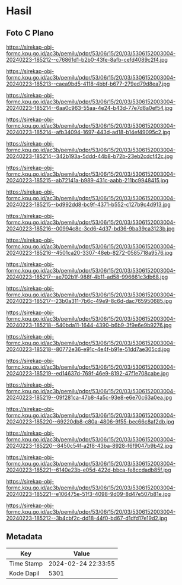 # Hasil

## Foto C Plano

https://sirekap-obj-formc.kpu.go.id/ac3b/pemilu/pdpr/53/06/15/20/03/5306152003004-20240223-185212--c76861d1-b2b0-43fe-8afb-cefd4089c2f4.jpg

https://sirekap-obj-formc.kpu.go.id/ac3b/pemilu/pdpr/53/06/15/20/03/5306152003004-20240223-185213--caea9bd5-4118-4bbf-b677-279ed79d8ea7.jpg

https://sirekap-obj-formc.kpu.go.id/ac3b/pemilu/pdpr/53/06/15/20/03/5306152003004-20240223-185214--6aa0c963-55aa-4e24-b43d-77e7d8a0ef54.jpg

https://sirekap-obj-formc.kpu.go.id/ac3b/pemilu/pdpr/53/06/15/20/03/5306152003004-20240223-185214--afb34094-1697-443d-ad18-b14ef49095c2.jpg

https://sirekap-obj-formc.kpu.go.id/ac3b/pemilu/pdpr/53/06/15/20/03/5306152003004-20240223-185214--342b193a-5ddd-44b8-b72b-23eb2cdcf42c.jpg

https://sirekap-obj-formc.kpu.go.id/ac3b/pemilu/pdpr/53/06/15/20/03/5306152003004-20240223-185215--ab72141a-b989-431c-aabb-211bc9948415.jpg

https://sirekap-obj-formc.kpu.go.id/ac3b/pemilu/pdpr/53/06/15/20/03/5306152003004-20240223-185215--bd992dd8-bc9f-4371-b552-c127b9c4d913.jpg

https://sirekap-obj-formc.kpu.go.id/ac3b/pemilu/pdpr/53/06/15/20/03/5306152003004-20240223-185216--00994c8c-3cd6-4d37-bd36-9ba39ca3123b.jpg

https://sirekap-obj-formc.kpu.go.id/ac3b/pemilu/pdpr/53/06/15/20/03/5306152003004-20240223-185216--4501ca20-3307-48eb-8272-0585718a9576.jpg

https://sirekap-obj-formc.kpu.go.id/ac3b/pemilu/pdpr/53/06/15/20/03/5306152003004-20240223-185217--ae702b1f-988f-4b11-ad58-996661c3db68.jpg

https://sirekap-obj-formc.kpu.go.id/ac3b/pemilu/pdpr/53/06/15/20/03/5306152003004-20240223-185217--23b0a311-7b6c-49e9-8c6d-dac765950685.jpg

https://sirekap-obj-formc.kpu.go.id/ac3b/pemilu/pdpr/53/06/15/20/03/5306152003004-20240223-185218--540bda11-1644-4390-b6b9-3f9e6e9b9276.jpg

https://sirekap-obj-formc.kpu.go.id/ac3b/pemilu/pdpr/53/06/15/20/03/5306152003004-20240223-185218--80772e36-e91c-4e4f-b91e-51dd7ae305cd.jpg

https://sirekap-obj-formc.kpu.go.id/ac3b/pemilu/pdpr/53/06/15/20/03/5306152003004-20240223-185219--ed14637d-769f-46e9-8192-47f1e708cabe.jpg

https://sirekap-obj-formc.kpu.go.id/ac3b/pemilu/pdpr/53/06/15/20/03/5306152003004-20240223-185219--09f281ca-47b8-4a5c-93e8-e6e70c63a0ea.jpg

https://sirekap-obj-formc.kpu.go.id/ac3b/pemilu/pdpr/53/06/15/20/03/5306152003004-20240223-185220--69220db8-c80a-4806-9f55-bec66c8af2db.jpg

https://sirekap-obj-formc.kpu.go.id/ac3b/pemilu/pdpr/53/06/15/20/03/5306152003004-20240223-185220--8450c54f-a2f8-43ba-8928-f6f9047b9b42.jpg

https://sirekap-obj-formc.kpu.go.id/ac3b/pemilu/pdpr/53/06/15/20/03/5306152003004-20240223-185221--6140e23b-e05d-422d-bbca-fe8ccdadb85f.jpg

https://sirekap-obj-formc.kpu.go.id/ac3b/pemilu/pdpr/53/06/15/20/03/5306152003004-20240223-185221--e106475e-51f3-4098-9d09-8d47e507b81e.jpg

https://sirekap-obj-formc.kpu.go.id/ac3b/pemilu/pdpr/53/06/15/20/03/5306152003004-20240223-185212--3b4cbf2c-dd18-44f0-bd67-d1dfd17e19d2.jpg


## Metadata

| Key        | Value               |
| ---------- | ------------------- |
| Time Stamp | 2024-02-24 22:33:55 |
| Kode Dapil | 5301                |



